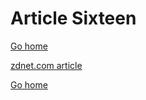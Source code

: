 # Article Sixteen
[Go home](/index.html)

[zdnet.com article](https://www.zdnet.com/article/learn-how-to-create-mint-and-register-your-own-nft-for-only-20-no-experience-required/)

[Go home](/index.html)

